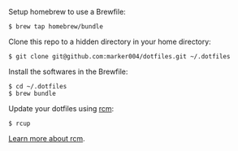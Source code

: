 Setup homebrew to use a Brewfile:

    $ brew tap homebrew/bundle

Clone this repo to a hidden directory in your home directory:

    $ git clone git@github.com:marker004/dotfiles.git ~/.dotfiles

Install the softwares in the Brewfile:

    $ cd ~/.dotfiles
    $ brew bundle

Update your dotfiles using [rcm][rcm]:

    $ rcup

[Learn more about rcm][rcm-post].

[rcm]: https://github.com/thoughtbot/rcm
[rcm-post]: https://robots.thoughtbot.com/rcm-for-rc-files-in-dotfiles-repos
